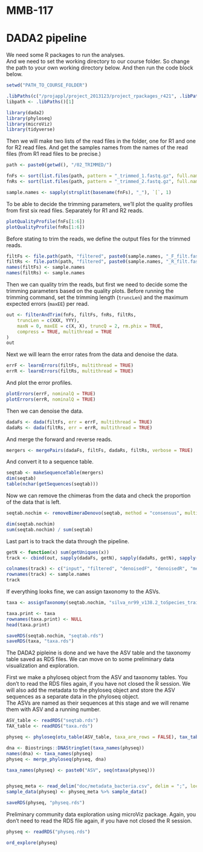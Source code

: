 MMB-117
================

# DADA2 pipeline

We need some R packages to run the analyses.  
And we need to set the working directory to our course folder. So change
the path to your own working directory below. And then run the code
block below.

``` r
setwd("PATH_TO_COURSE_FOLDER")

.libPaths(c("/projappl/project_2013123/project_rpackages_r421", .libPaths()))
libpath <- .libPaths()[1]

library(dada2)
library(phyloseq)
library(microViz)
library(tidyverse)
```

Then we will make two lists of the read files in the folder, one for R1
and one for R2 read files. And get the samples names from the names of
the read files (from R1 read files to be precise.)

``` r
path <- paste0(getwd(), "/02_TRIMMED/")

fnFs <- sort(list.files(path, pattern = "_trimmed_1.fastq.gz", full.names = TRUE))
fnRs <- sort(list.files(path, pattern = "_trimmed_2.fastq.gz", full.names = TRUE))

sample.names <- sapply(strsplit(basename(fnFs), "_"), `[`, 1)
```

To be able to decide the trimming parameters, we’ll plot the quality
profiles from first six read files. Separately for R1 and R2 reads.

``` r
plotQualityProfile(fnFs[1:6])
plotQualityProfile(fnRs[1:6])
```

Before stating to trim the reads, we define the output files for the
trimmed reads.

``` r
filtFs <- file.path(path, "filtered", paste0(sample.names, "_F_filt.fastq.gz"))
filtRs <- file.path(path, "filtered", paste0(sample.names, "_R_filt.fastq.gz"))
names(filtFs) <- sample.names
names(filtRs) <- sample.names
```

Then we can quality trim the reads, but first we need to decide some the
trimming parameters based on the quality plots. Before running the
trimming command, set the trimming length (`truncLen`) and the maximum
expected errors (`maxEE`) per read.

``` r
out <- filterAndTrim(fnFs, filtFs, fnRs, filtRs,
    truncLen = c(XXX, YYY),
    maxN = 0, maxEE = c(X, X), truncQ = 2, rm.phix = TRUE,
    compress = TRUE, multithread = TRUE
)
out
```

Next we will learn the error rates from the data and denoise the data.

``` r
errF <- learnErrors(filtFs, multithread = TRUE)
errR <- learnErrors(filtRs, multithread = TRUE)
```

And plot the error profiles.

``` r
plotErrors(errF, nominalQ = TRUE)
plotErrors(errR, nominalQ = TRUE)
```

Then we can denoise the data.

``` r
dadaFs <- dada(filtFs, err = errF, multithread = TRUE)
dadaRs <- dada(filtRs, err = errR, multithread = TRUE)
```

And merge the forward and reverse reads.

``` r
mergers <- mergePairs(dadaFs, filtFs, dadaRs, filtRs, verbose = TRUE)
```

And convert it to a sequence table.

``` r
seqtab <- makeSequenceTable(mergers)
dim(seqtab)
table(nchar(getSequences(seqtab)))
```

Now we can remove the chimeras from the data and check the proportion of
the data that is left.

``` r
seqtab.nochim <- removeBimeraDenovo(seqtab, method = "consensus", multithread = TRUE, verbose = TRUE)

dim(seqtab.nochim)
sum(seqtab.nochim) / sum(seqtab)
```

Last part is to track the data through the pipeline.

``` r
getN <- function(x) sum(getUniques(x))
track <- cbind(out, sapply(dadaFs, getN), sapply(dadaRs, getN), sapply(mergers, getN), rowSums(seqtab.nochim))

colnames(track) <- c("input", "filtered", "denoisedF", "denoisedR", "merged", "nonchim")
rownames(track) <- sample.names
track
```

If everything looks fine, we can assign taxonomy to the ASVs.

``` r
taxa <- assignTaxonomy(seqtab.nochim, "silva_nr99_v138.2_toSpecies_trainset.fa.gz", multithread = TRUE)

taxa.print <- taxa
rownames(taxa.print) <- NULL
head(taxa.print)

saveRDS(seqtab.nochim, "seqtab.rds")
saveRDS(taxa, "taxa.rds")
```

The DADA2 pipleine is done and we have the ASV table and the taxonomy
table saved as RDS files. We can move on to some preliminary data
visualization and exploration.

First we make a phyloseq object from the ASV and taxonomy tables. You
don’t to read the RDS files again, if you have not closed the R session.
We will also add the metadata to the phyloseq object and store the ASV
sequences as a separate data in the phyloseq object.  
The ASVs are named as their sequences at this stage and we will rename
them with ASV and a running number.

``` r
ASV_table <- readRDS("seqtab.rds")
TAX_table <- readRDS("taxa.rds")

physeq <- phyloseq(otu_table(ASV_table, taxa_are_rows = FALSE), tax_table(as.matrix(TAX_table)))

dna <- Biostrings::DNAStringSet(taxa_names(physeq))
names(dna) <- taxa_names(physeq)
physeq <- merge_phyloseq(physeq, dna)

taxa_names(physeq) <- paste0("ASV", seq(ntaxa(physeq)))


physeq_meta <- read_delim("doc/metadata_bacteria.csv", delim = ";", locale = locale(decimal_mark = ",")) %>% column_to_rownames("Run")
sample_data(physeq) <- physeq_meta %>% sample_data()

saveRDS(physeq, "physeq.rds")
```

Preliminary community data exploration using microViz package. Again,
you don’t need to read the RDS file again, if you have not closed the R
session.

``` r
physeq <- readRDS("physeq.rds")

ord_explore(physeq)
```
